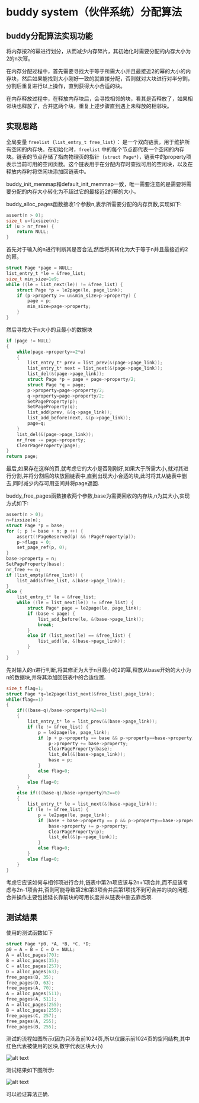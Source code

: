 # buddy system（伙伴系统）分配算法

## buddy分配算法实现功能
将内存按2的幂进行划分，从而减少内存碎片，其初始化时需要分配的内存大小为2的n次幂。

在内存分配过程中，首先需要寻找大于等于所需大小并且最接近2的幂的大小的内存块，然后如果能找到大小刚好一致的就直接分配，否则就对大块进行对半分割，分割后重复进行以上操作，直到获得大小合适的块。

在内存释放过程中，在释放内存块后，会寻找相邻的块，看其是否释放了，如果相邻块也释放了，合并这两个块，重复上述步骤直到遇上未释放的相邻块。

## 实现思路

全局变量 `freelist`（`list_entry_t free_list`）： 是一个双向链表，用于维护所有空闲的内存块。在初始化时，`freelist` 中的每个节点都代表一个空闲的内存块。链表的节点存储了指向物理页的指针（`struct Page*`），链表中的property项表示当前可用的空闲页数。这个链表用于在分配内存时查找可用的空闲块，以及在释放内存时将空闲块添加回链表中。

buddy_init_memmap和default_init_memmap一致，唯一需要注意的是需要将需要分配的内存大小转化为不超过它的最接近2的幂的大小。

buddy_alloc_pages函数接收1个参数n,表示所需要分配的内存页数,实现如下:
```c
assert(n > 0);
size_t u=fixsize(n);
if (u > nr_free) {
    return NULL;
}
```

首先对于输入的n进行判断其是否合法,然后将其转化为大于等于n并且最接近的2的幂。
```c
struct Page *page = NULL;
list_entry_t *le = &free_list;
size_t min_size=1e9;
while ((le = list_next(le)) != &free_list) {
    struct Page *p = le2page(le, page_link);
    if (p->property >= u&&min_size>p->property) {
        page = p;
        min_size=page->property;
    }
}
```
然后寻找大于n大小的且最小的数据块
```c
if (page != NULL) 
{
    while(page->property>=2*u)
    {
        list_entry_t* prev = list_prev(&(page->page_link));
        list_entry_t* next = list_next(&(page->page_link));
        list_del(&(page->page_link));
        struct Page *p = page + page->property/2;
        struct Page *q = page;
        p->property=page->property/2;
        q->property=page->property/2;
        SetPageProperty(p);
        SetPageProperty(q);
        list_add(prev, &(q->page_link));
        list_add_before(next, &(p->page_link));
        page=q;
    }
    list_del(&(page->page_link));
    nr_free -= page->property;
    ClearPageProperty(page);
}
return page;
```
最后,如果存在这样的页,就考虑它的大小是否刚刚好,如果大于所需大小,就对其进行分割,并将分割后的块放回链表中,直到出现大小合适的块,此时将其从链表中删去,同时减少内存可用空间并将page返回.

buddy_free_pages函数接收两个参数,base为需要回收的内存块,n为其大小,实现方式如下:
```c
assert(n > 0);
n=fixsize(n);
struct Page *p = base;
for (; p != base + n; p ++) {
    assert(!PageReserved(p) && !PageProperty(p));
    p->flags = 0;
    set_page_ref(p, 0);
}
base->property = n;
SetPageProperty(base);
nr_free += n;
if (list_empty(&free_list)) {
    list_add(&free_list, &(base->page_link));
} 
else {
    list_entry_t* le = &free_list;
    while ((le = list_next(le)) != &free_list) {
        struct Page* page = le2page(le, page_link);
        if (base < page) {
            list_add_before(le, &(base->page_link));
            break;
        } 
        else if (list_next(le) == &free_list) {
            list_add(le, &(base->page_link));
        }
    }
}
```
先对输入的n进行判断,将其修正为大于n且最小的2的幂,释放从base开始的大小为n的数据块,并将其添加回链表中的合适位置.
```c
size_t flag=1;
struct Page *q=le2page(list_next(&free_list),page_link);
while(flag==1)
{
    if(((base-q)/base->property)%2==1)
    {
        list_entry_t* le = list_prev(&(base->page_link));
        if (le != &free_list) {
            p = le2page(le, page_link);
            if (p + p->property == base && p->property==base->property) {
                p->property += base->property;
                ClearPageProperty(base);
                list_del(&(base->page_link));
                base = p;
            }
            else flag=0;
        }
        else flag=0;
    }
    else if(((base-q)/base->property)%2==0)
    {
        list_entry_t* le = list_next(&(base->page_link));
        if (le != &free_list) {
            p = le2page(le, page_link);
            if (base + base->property == p && p->property==base->property) {
                base->property += p->property;
                ClearPageProperty(p);
                list_del(&(p->page_link));
            }
            else flag=0;
        }
        else flag=0;
    }
}
```
考虑它应该如何与相邻项进行合并,链表中第2n项应该与2n+1项合并,而不应该考虑与2n-1项合并,否则可能导致第2和第3项合并后第1项找不到可合并的块的问题.合并操作主要包括延长靠前块的可用长度并从链表中删去靠后项.

## 测试结果
使用的测试函数如下
```c
struct Page *p0, *A, *B, *C, *D;
p0 = A = B = C = D = NULL;
A = alloc_pages(70);
B = alloc_pages(35);
C = alloc_pages(257);
D = alloc_pages(63);
free_pages(B, 35);
free_pages(D, 63);
free_pages(A, 70);
A = alloc_pages(511);
free_pages(A, 511);
A = alloc_pages(255);
B = alloc_pages(255);
free_pages(C, 257);
free_pages(A, 255);
free_pages(B, 255);  
```

测试的流程如图所示(因为只涉及前1024页,所以仅展示前1024页的空间结构,其中红色代表被使用的区块,数字代表区块大小)

![alt text](./image/buddy.png)

测试结果如下图所示:

![alt text](./image/image.png)

可以验证算法正确.
